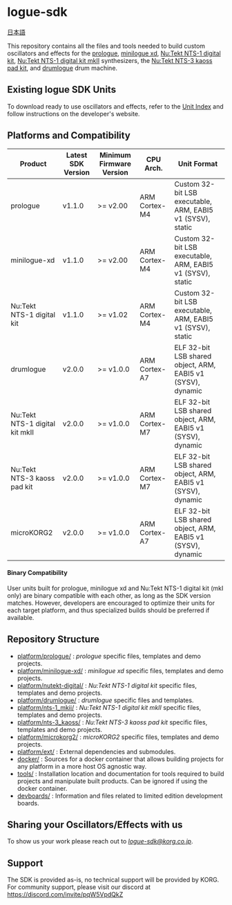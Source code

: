 # logue-sdk 

[日本語](./README_ja.md)

This repository contains all the files and tools needed to build custom oscillators and effects for the [prologue](https://www.korg.com/products/synthesizers/prologue), [minilogue xd](https://www.korg.com/products/synthesizers/minilogue_xd), [Nu:Tekt NTS-1 digital kit](https://www.korg.com/products/dj/nts_1), [Nu:Tekt NTS-1 digital kit mkII](https://www.korg.com/products/synthesizers/nts_1_mk2) synthesizers, the [Nu:Tekt NTS-3 kaoss pad kit](https://www.korg.com/products/dj/nts_3), and [drumlogue](https://www.korg.com/products/drums/drumlogue) drum machine.

## Existing logue SDK Units

To download ready to use oscillators and effects, refer to the [Unit Index](https://korginc.github.io/logue-sdk/unit-index/) and follow instructions on the developer's website.

## Platforms and Compatibility

| Product                        | Latest SDK Version | Minimum Firmware Version | CPU Arch.     | Unit Format                                                 |
|--------------------------------|--------------------|--------------------------|---------------|-------------------------------------------------------------|
| prologue                       | v1.1.0             | >= v2.00                 | ARM Cortex-M4 | Custom 32-bit LSB executable, ARM, EABI5 v1 (SYSV), static  |
| minilogue-xd                   | v1.1.0             | >= v2.00                 | ARM Cortex-M4 | Custom 32-bit LSB executable, ARM, EABI5 v1 (SYSV), static  |
| Nu:Tekt NTS-1 digital kit      | v1.1.0             | >= v1.02                 | ARM Cortex-M4 | Custom 32-bit LSB executable, ARM, EABI5 v1 (SYSV), static  |
| drumlogue                      | v2.0.0             | >= v1.0.0                | ARM Cortex-A7 | ELF 32-bit LSB shared object, ARM, EABI5 v1 (SYSV), dynamic |
| Nu:Tekt NTS-1 digital kit mkII | v2.0.0             | >= v1.0.0                | ARM Cortex-M7 | ELF 32-bit LSB shared object, ARM, EABI5 v1 (SYSV), dynamic |
| Nu:Tekt NTS-3 kaoss pad kit    | v2.0.0             | >= v1.0.0                | ARM Cortex-M7 | ELF 32-bit LSB shared object, ARM, EABI5 v1 (SYSV), dynamic |
| microKORG2                     | v2.0.0             | >= v1.0.0                | ARM Cortex-A7 | ELF 32-bit LSB shared object, ARM, EABI5 v1 (SYSV), dynamic |

#### Binary Compatibility

User units built for prologue, minilogue xd and Nu:Tekt NTS-1 digital kit (mkI only) are binary compatible with each other, as long as the SDK version matches.
However, developers are encouraged to optimize their units for each target platform, and thus specialized builds should be preferred if available.

## Repository Structure

* [platform/prologue/](platform/prologue/) : *prologue* specific files, templates and demo projects.
* [platform/minilogue-xd/](platform/minilogue-xd/) : *minilogue xd* specific files, templates and demo projects.
* [platform/nutekt-digital/](platform/nutekt-digital/) : *Nu:Tekt NTS-1 digital kit* specific files, templates and demo projects.
* [platform/drumlogue/](platform/drumlogue/) : *drumlogue* specific files and templates.
* [platform/nts-1_mkii/](platform/nts-1_mkii/) : *Nu:Tekt NTS-1 digital kit mkII* specific files, templates and demo projects.
* [platform/nts-3_kaoss/](platform/nts-3_kaoss/) : *Nu:Tekt NTS-3 kaoss pad kit* specific files, templates and demo projects.
* [platform/microkorg2/](platform/microkorg2/) : *microKORG2* specific files, templates and demo projects.
* [platform/ext/](platform/ext/) : External dependencies and submodules.
* [docker/](docker/) : Sources for a docker container that allows building projects for any platform in a more host OS agnostic way.
* [tools/](tools/) : Installation location and documentation for tools required to build projects and manipulate built products. Can be ignored if using the docker container.
* [devboards/](devboards/) : Information and files related to limited edition development boards.

## Sharing your Oscillators/Effects with us

To show us your work please reach out to *logue-sdk@korg.co.jp*.

## Support

The SDK is provided as-is, no technical support will be provided by KORG.
For community support, please visit our discord at https://discord.com/invite/pqW5VpdQkZ



